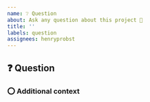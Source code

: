 ```yaml
---
name: ❔ Question
about: Ask any question about this project 💯
title: ''
labels: question
assignees: henryprobst
---
```


## ❓ Question

<!-- A clear and concise description of the question. -->

### ⭕ Additional context

<!-- Add other context about the question here. -->
